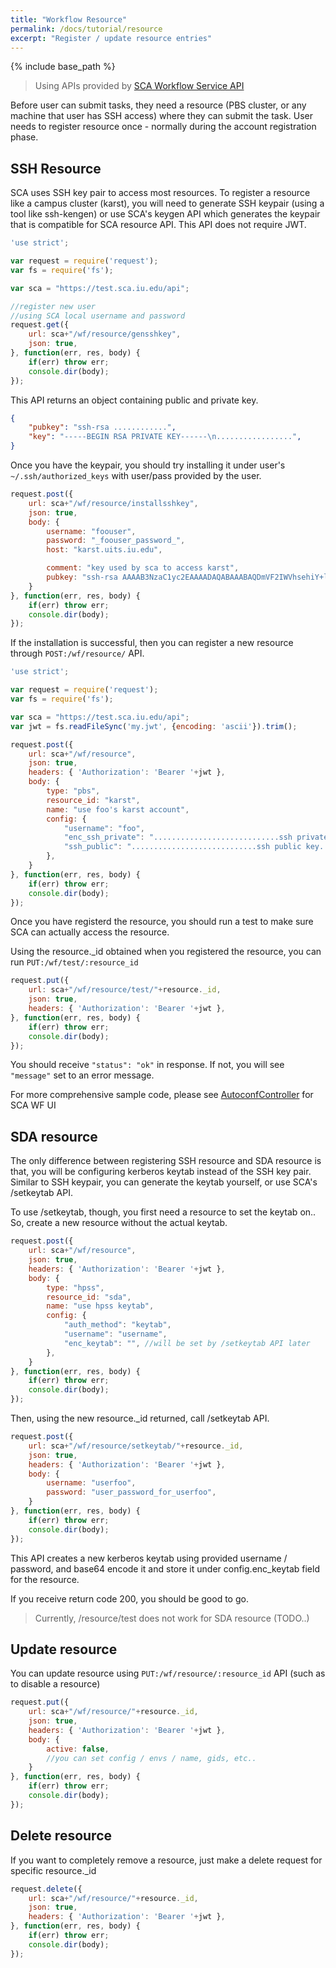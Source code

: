 ```yaml
---
title: "Workflow Resource"
permalink: /docs/tutorial/resource
excerpt: "Register / update resource entries"
---
```


{% include base_path %}

> Using APIs provided by [SCA Workflow Service API](https://test.sca.iu.edu/wf/apidoc)

Before user can submit tasks, they need a resource (PBS cluster, or any machine that user has SSH access) 
where they can submit the task. User needs to register resource once - normally during the account registration phase.

## SSH Resource

SCA uses SSH key pair to access most resources. To register a resource like a campus cluster (karst), you will
need to generate SSH keypair (using a tool like ssh-kengen) or use SCA's keygen API which generates the keypair
that is compatible for SCA resource API. This API does not require JWT.

```javascript
'use strict';

var request = require('request');
var fs = require('fs');

var sca = "https://test.sca.iu.edu/api";

//register new user
//using SCA local username and password
request.get({
    url: sca+"/wf/resource/gensshkey",
    json: true,
}, function(err, res, body) {
    if(err) throw err;
    console.dir(body);
});

```

This API returns an object containing public and private key.

```json
{ 
    "pubkey": "ssh-rsa ............",
    "key": "-----BEGIN RSA PRIVATE KEY------\n.................",
}
```

Once you have the keypair, you should try installing it under user's `~/.ssh/authorized_keys` with user/pass provided
by the user.

```javascript
request.post({
    url: sca+"/wf/resource/installsshkey",
    json: true,
    body: {
        username: "foouser",
        password: "_foouser_password_",
        host: "karst.uits.iu.edu",

        comment: "key used by sca to access karst",
        pubkey: "ssh-rsa AAAAB3NzaC1yc2EAAAADAQABAAABAQDmVF2IWVhsehiY+l2wJJxtREUIZLGIExnTI7c1w98HB1pmwaIkOKHTEGgGPK6ktqGbFMz1qpMi8VlOlpcGo7BZ7ptlbknxk43rFfDtxyU++ZZcfKJXSMo1/F8XZaqdETtCsJ2IQ59b3tlF0gVRcY24dLDWMxDW/s4q64tanHpwa1zRD57pnsGO+UO4/WykTvG9LaoMVGEb8FThB8Wh1ntV89qWIACb1ArrKT9Z5yn8RE22DKysh7Cze5Lbq9yl/mzHf5gVrTx5wPFuQHwQ2KUt1Jk0Ky4NS8GY2CjYALq4/G9kOxvf3YK2oIsL31WA2D79k5g4uPdJ8aoMGWu7hO5z",
    }
}, function(err, res, body) {
    if(err) throw err;
    console.dir(body);
});

```

If the installation is successful, then you can register a new resource through `POST:/wf/resource/` API.

```javascript
'use strict';

var request = require('request');
var fs = require('fs');

var sca = "https://test.sca.iu.edu/api";
var jwt = fs.readFileSync('my.jwt', {encoding: 'ascii'}).trim();

request.post({
    url: sca+"/wf/resource",
    json: true,
    headers: { 'Authorization': 'Bearer '+jwt },
    body: {
        type: "pbs",
        resource_id: "karst",
        name: "use foo's karst account",
        config: {
            "username": "foo",
            "enc_ssh_private": "............................ssh private key..............................",
            "ssh_public": "............................ssh public key..............................",
        },
    }
}, function(err, res, body) {
    if(err) throw err;
    console.dir(body);
});

```

Once you have registerd the resource, you should run a test to make sure SCA can actually access the resource. 

Using the resource._id obtained when you registered the resource, you can run `PUT:/wf/test/:resource_id`

```javascript
request.put({
    url: sca+"/wf/resource/test/"+resource._id,
    json: true,
    headers: { 'Authorization': 'Bearer '+jwt },
}, function(err, res, body) {
    if(err) throw err;
    console.dir(body);
});
```

You should receive `"status": "ok"` in response. If not, you will see `"message"` set to an error message.

For more comprehensive sample code, please see [AutoconfController](https://github.com/soichih/sca-wf/blob/master/ui/js/controllers.js#L452) for SCA WF UI


## SDA resource

The only difference between registering SSH resource and SDA resource is that, you will be configuring kerberos keytab
instead of the SSH key pair. Similar to SSH keypair, you can generate the keytab yourself, or use SCA's /setkeytab API.

To use /setkeytab, though, you first need a resource to set the keytab on.. So, create a new resource 
without the actual keytab.

```javascript
request.post({
    url: sca+"/wf/resource",
    json: true,
    headers: { 'Authorization': 'Bearer '+jwt },
    body: {
        type: "hpss",
        resource_id: "sda",
        name: "use hpss keytab",
        config: {
            "auth_method": "keytab",
            "username": "username",
            "enc_keytab": "", //will be set by /setkeytab API later
        },
    }
}, function(err, res, body) {
    if(err) throw err;
    console.dir(body);
});

```

Then, using the new resource._id returned, call /setkeytab API.

```javascript
request.post({
    url: sca+"/wf/resource/setkeytab/"+resource._id,
    json: true,
    headers: { 'Authorization': 'Bearer '+jwt },
    body: {
        username: "userfoo",
        password: "user_password_for_userfoo",
    }
}, function(err, res, body) {
    if(err) throw err;
    console.dir(body);
});

```

This API creates a new kerberos keytab using provided username / password, and base64 encode it and store it under
config.enc_keytab field for the resource.

If you receive return code 200, you should be good to go.

> Currently, /resource/test does not work for SDA resource (TODO..)

## Update resource

You can update resource using `PUT:/wf/resource/:resource_id` API (such as to disable a resource)

```javascript
request.put({
    url: sca+"/wf/resource/"+resource._id,
    json: true,
    headers: { 'Authorization': 'Bearer '+jwt },
    body: {
        active: false,         
        //you can set config / envs / name, gids, etc..
    }
}, function(err, res, body) {
    if(err) throw err;
    console.dir(body);
});
```

## Delete resource

If you want to completely remove a resource, just make a delete request for specific resource._id

```javascript
request.delete({
    url: sca+"/wf/resource/"+resource._id,
    json: true,
    headers: { 'Authorization': 'Bearer '+jwt },
}, function(err, res, body) {
    if(err) throw err;
    console.dir(body);
});
```

